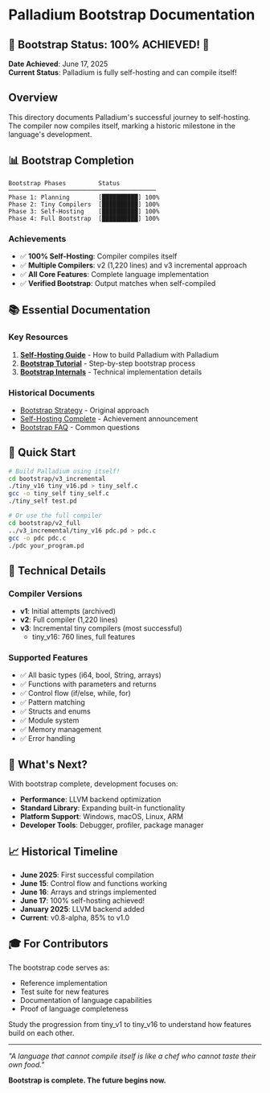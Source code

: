 # Palladium Bootstrap Documentation

## 🎉 Bootstrap Status: 100% ACHIEVED! 🎉

**Date Achieved**: June 17, 2025  
**Current Status**: Palladium is fully self-hosting and can compile itself!

## Overview

This directory documents Palladium's successful journey to self-hosting. The compiler now compiles itself, marking a historic milestone in the language's development.

## 📊 Bootstrap Completion

```
Bootstrap Phases         Status
─────────────────────────────────────────
Phase 1: Planning        [██████████] 100%  
Phase 2: Tiny Compilers  [██████████] 100%
Phase 3: Self-Hosting    [██████████] 100%
Phase 4: Full Bootstrap  [██████████] 100%
```

### Achievements
- ✅ **100% Self-Hosting**: Compiler compiles itself
- ✅ **Multiple Compilers**: v2 (1,220 lines) and v3 incremental approach
- ✅ **All Core Features**: Complete language implementation
- ✅ **Verified Bootstrap**: Output matches when self-compiled

## 📚 Essential Documentation

### Key Resources
1. **[Self-Hosting Guide](SELF_HOSTING_GUIDE.md)** - How to build Palladium with Palladium
2. **[Bootstrap Tutorial](BOOTSTRAP_TUTORIAL.md)** - Step-by-step bootstrap process
3. **[Bootstrap Internals](BOOTSTRAP_INTERNALS.md)** - Technical implementation details

### Historical Documents
- [Bootstrap Strategy](BOOTSTRAP_STRATEGY.md) - Original approach
- [Self-Hosting Complete](SELF_HOSTING_COMPLETE.md) - Achievement announcement
- [Bootstrap FAQ](BOOTSTRAP_FAQ.md) - Common questions

## 🚀 Quick Start

```bash
# Build Palladium using itself!
cd bootstrap/v3_incremental
./tiny_v16 tiny_v16.pd > tiny_self.c
gcc -o tiny_self tiny_self.c
./tiny_self test.pd

# Or use the full compiler
cd bootstrap/v2_full
../v3_incremental/tiny_v16 pdc.pd > pdc.c
gcc -o pdc pdc.c
./pdc your_program.pd
```

## 🔧 Technical Details

### Compiler Versions
- **v1**: Initial attempts (archived)
- **v2**: Full compiler (1,220 lines) 
- **v3**: Incremental tiny compilers (most successful)
  - tiny_v16: 760 lines, full features

### Supported Features
- ✅ All basic types (i64, bool, String, arrays)
- ✅ Functions with parameters and returns
- ✅ Control flow (if/else, while, for)
- ✅ Pattern matching
- ✅ Structs and enums
- ✅ Module system
- ✅ Memory management
- ✅ Error handling

## 🎯 What's Next?

With bootstrap complete, development focuses on:
- **Performance**: LLVM backend optimization
- **Standard Library**: Expanding built-in functionality
- **Platform Support**: Windows, macOS, Linux, ARM
- **Developer Tools**: Debugger, profiler, package manager

## 📈 Historical Timeline

- **June 2025**: First successful compilation
- **June 15**: Control flow and functions working
- **June 16**: Arrays and strings implemented
- **June 17**: 100% self-hosting achieved!
- **January 2025**: LLVM backend added
- **Current**: v0.8-alpha, 85% to v1.0

## 🎓 For Contributors

The bootstrap code serves as:
- Reference implementation
- Test suite for new features
- Documentation of language capabilities
- Proof of language completeness

Study the progression from tiny_v1 to tiny_v16 to understand how features build on each other.

---

*"A language that cannot compile itself is like a chef who cannot taste their own food."*

**Bootstrap is complete. The future begins now.**